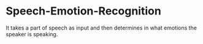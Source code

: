 # Speech-Emotion-Recognition
It takes a part of speech as input and then determines in what emotions the speaker is speaking.

